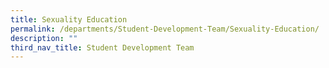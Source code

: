 ```yaml
---
title: Sexuality Education
permalink: /departments/Student-Development-Team/Sexuality-Education/
description: ""
third_nav_title: Student Development Team
---
```

